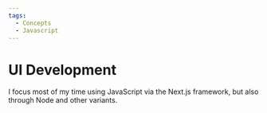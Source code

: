```yaml
---
tags:
  - Concepts
  - Javascript
---
```


# UI Development

I focus most of my time using JavaScript via the Next.js framework, but also through Node and other variants.

